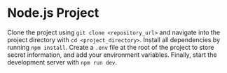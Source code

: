 # Node.js Project

Clone the project using `git clone <repository_url>` and navigate into the project directory with `cd <project_directory>`. Install all dependencies by running `npm install`. Create a `.env` file at the root of the project to store secret information, and add your environment variables. Finally, start the development server with `npm run dev`.
